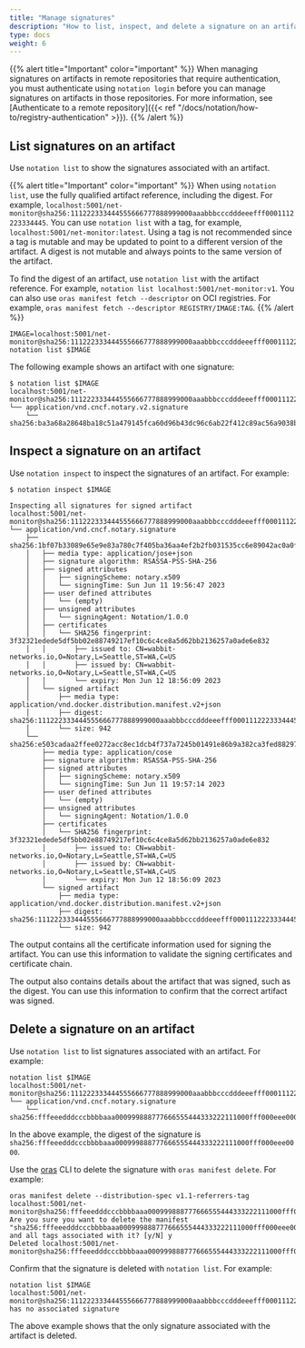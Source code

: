 ```yaml
---
title: "Manage signatures"
description: "How to list, inspect, and delete a signature on an artifact"
type: docs
weight: 6
---
```


{{% alert title="Important" color="important" %}}
When managing signatures on artifacts in remote repositories that require authentication, you must authenticate using `notation login` before you can manage signatures on artifacts in those repositories. For more information, see [Authenticate to a remote repository]({{< ref "/docs/notation/how-to/registry-authentication" >}}).
{{% /alert %}}

## List signatures on an artifact

Use `notation list` to show the signatures associated with an artifact.

{{% alert title="Important" color="important" %}}
When using `notation list`, use the fully qualified artifact reference, including the digest. For example, `localhost:5001/net-monitor@sha256:111222333444555666777888999000aaabbbcccdddeeefff0001112223334445`. You can use `notation list` with a tag, for example, `localhost:5001/net-monitor:latest`. Using a tag is not recommended since a tag is mutable and may be updated to point to a different version of the artifact. A digest is not mutable and always points to the same version of the artifact.

To find the digest of an artifact, use `notation list` with the artifact reference. For example, `notation list localhost:5001/net-monitor:v1`. You can also use `oras manifest fetch --descriptor` on OCI registries. For example, `oras manifest fetch --descriptor REGISTRY/IMAGE:TAG`.
{{% /alert %}}

```console
IMAGE=localhost:5001/net-monitor@sha256:111222333444555666777888999000aaabbbcccdddeeefff0001112223334445
notation list $IMAGE
```

The following example shows an artifact with one signature:

```output
$ notation list $IMAGE
localhost:5001/net-monitor@sha256:111222333444555666777888999000aaabbbcccdddeeefff0001112223334445
└── application/vnd.cncf.notary.v2.signature
    └── sha256:ba3a68a28648ba18c51a479145fca60d96b43dc96c6ab22f412c89ac56a9038b
```

## Inspect a signature on an artifact

Use `notation inspect` to inspect the signatures of an artifact. For example:

```console
$ notation inspect $IMAGE

Inspecting all signatures for signed artifact
localhost:5001/net-monitor@sha256:111222333444555666777888999000aaabbbcccdddeeefff0001112223334445
└── application/vnd.cncf.notary.signature
    ├── sha256:1bf07b33089e65e9e83a780c7f405ba36aa4ef2b2fb031535cc6e89042ac0a0f
    │   ├── media type: application/jose+json
    │   ├── signature algorithm: RSASSA-PSS-SHA-256
    │   ├── signed attributes
    │   │   ├── signingScheme: notary.x509
    │   │   └── signingTime: Sun Jun 11 19:56:47 2023
    │   ├── user defined attributes
    │   │   └── (empty)
    │   ├── unsigned attributes
    │   │   └── signingAgent: Notation/1.0.0
    │   ├── certificates
    │   │   └── SHA256 fingerprint: 3f32321edede5df5bb02e88749217ef10c6c4ce8a5d62bb2136257a0ade6e832
    │   │       ├── issued to: CN=wabbit-networks.io,O=Notary,L=Seattle,ST=WA,C=US
    │   │       ├── issued by: CN=wabbit-networks.io,O=Notary,L=Seattle,ST=WA,C=US
    │   │       └── expiry: Mon Jun 12 18:56:09 2023
    │   └── signed artifact
    │       ├── media type: application/vnd.docker.distribution.manifest.v2+json
    │       ├── digest: sha256:111222333444555666777888999000aaabbbcccdddeeefff0001112223334445
    │       └── size: 942
    └── sha256:e503cadaa2ffee0272acc8ec1dcb4f737a7245b01491e86b9a382ca3fed88297
        ├── media type: application/cose
        ├── signature algorithm: RSASSA-PSS-SHA-256
        ├── signed attributes
        │   ├── signingScheme: notary.x509
        │   └── signingTime: Sun Jun 11 19:57:14 2023
        ├── user defined attributes
        │   └── (empty)
        ├── unsigned attributes
        │   └── signingAgent: Notation/1.0.0
        ├── certificates
        │   └── SHA256 fingerprint: 3f32321edede5df5bb02e88749217ef10c6c4ce8a5d62bb2136257a0ade6e832
        │       ├── issued to: CN=wabbit-networks.io,O=Notary,L=Seattle,ST=WA,C=US
        │       ├── issued by: CN=wabbit-networks.io,O=Notary,L=Seattle,ST=WA,C=US
        │       └── expiry: Mon Jun 12 18:56:09 2023
        └── signed artifact
            ├── media type: application/vnd.docker.distribution.manifest.v2+json
            ├── digest: sha256:111222333444555666777888999000aaabbbcccdddeeefff0001112223334445
            └── size: 942
```

The output contains all the certificate information used for signing the artifact. You can use this information to validate the signing certificates and certificate chain.

The output also contains details about the artifact that was signed, such as the digest. You can use this information to confirm that the correct artifact was signed.


## Delete a signature on an artifact

Use `notation list` to list signatures associated with an artifact. For example:

```console
notation list $IMAGE
localhost:5001/net-monitor@sha256:111222333444555666777888999000aaabbbcccdddeeefff0001112223334445
└── application/vnd.cncf.notary.signature
    └── sha256:fffeeedddcccbbbbaaa000999888777666555444333222111000fff000eee0000
```

In the above example, the digest of the signature is `sha256:fffeeedddcccbbbbaaa000999888777666555444333222111000fff000eee0000`.

Use the [oras](https://oras.land/docs/CLI/installation) CLI to delete the signature with `oras manifest delete`. For example:

```console
oras manifest delete --distribution-spec v1.1-referrers-tag localhost:5001/net-monitor@sha256:fffeeedddcccbbbbaaa000999888777666555444333222111000fff000eee0000
Are you sure you want to delete the manifest "sha256:fffeeedddcccbbbbaaa000999888777666555444333222111000fff000eee0000" and all tags associated with it? [y/N] y
Deleted localhost:5001/net-monitor@sha256:fffeeedddcccbbbbaaa000999888777666555444333222111000fff000eee0000
```

Confirm that the signature is deleted with `notation list`. For example:

```console
notation list $IMAGE
localhost:5001/net-monitor@sha256:111222333444555666777888999000aaabbbcccdddeeefff0001112223334445 has no associated signature
```

The above example shows that the only signature associated with the artifact is deleted.
